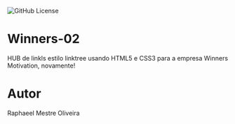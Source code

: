 ![GitHub License](https://img.shields.io/github/license/raphael557/Winners-02)


# Winners-02
HUB de linkls estilo linktree usando HTML5 e CSS3 para a empresa Winners Motivation, novamente!

# Autor
Raphaeel Mestre Oliveira
